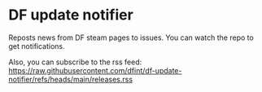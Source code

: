 # DF update notifier

Reposts news from DF steam pages to issues. You can watch the repo to get notifications.

Also, you can subscribe to the rss feed: <https://raw.githubusercontent.com/dfint/df-update-notifier/refs/heads/main/releases.rss>
